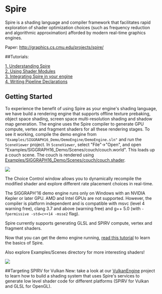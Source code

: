 # Spire
Spire is a shading language and compiler framework that facilitates rapid exploration of shader optimization choices (such as frequency reduction and algorithmic approximation) afforded by modern real-time graphics engines.

Paper: http://graphics.cs.cmu.edu/projects/spire/

##Tutorials:

[1. Understanding Spire](https://github.com/csyonghe/Spire/blob/master/Docs/tutorial1) <br/>
[2. Using Shader Modules](https://github.com/csyonghe/Spire/blob/master/Docs/tutorial2) <br/>
[3. Integrating Spire in your engine](https://github.com/csyonghe/Spire/blob/master/Docs/UserGuide.md) <br/>
[4. Writing Pipeline Declarations](https://github.com/csyonghe/Spire/blob/master/Docs/tutorial3/README.md)

## Getting Started
To experience the benefit of using Spire as your engine's shading language, we have build a rendering engine that supports offline  texture prebaking, object space shading, screen space multi-resolution shading and shadow map generation. The engine uses the Spire compiler to generate GPU compute, vertex and fragment shaders for all these rendering stages. To see it working, compile the demo engine from `"Examples/SIGGRAPH16_Demo/DemoEngine/DemoEngine.sln"` and run the `SceneViewer` project. In `SceneViewer`, select "File"->"Open", and open "Examples/SIGGRAPH16_Demo/Scenes/couch/couch.world". This loads up a couch scene. The couch is rendered using [Examples/SIGGRAPH16_Demo/Scenes/couch/couch.shader](https://github.com/csyonghe/Spire/blob/master/Examples/SIGGRAPH16_Demo/Scenes/couch/couch.shader).

![](https://github.com/csyonghe/Spire/blob/master/Docs/sceneViewer.jpg)

The Choice Control window allows you to dynamically recompile the modified shader and explore different rate placement choices in real-time.

The SIGGRAPH'16 demo engine runs only on Windows with an NVIDIA Kepler or later GPU. AMD and Intel GPUs are not supported. 
However, the compiler is platform independent and is compatible with msvc (level 4 warning free), clang 3.7 and above (warning free) and g++ 5.0 (with `-fpermissive -std=c++14 -msse2` flag). 

Spire currently supports generating GLSL and SPIRV compute, vertex and fragment shaders. 

Now that you can get the demo engine running, <a href="https://github.com/csyonghe/Spire/blob/master/Docs/tutorial1">read this tutorial</a> to learn the basics of Spire.

Also explore Examples/Scenes directory for more interesting shaders!

![](https://github.com/csyonghe/Spire/blob/master/Docs/sceneGallery.jpg)


##Targeting SPIRV for Vulkan
New: take a look at our [VulkanEngine](https://github.com/csyonghe/Spire/tree/master/Examples/VulkanEngine) project to learn how to build a shading system that uses Spire's services to generate low level shader code for different platforms (SPIRV for Vulkan and GLSL for OpenGL).
